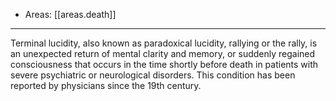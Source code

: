 
- Areas: [[areas.death]]

***

Terminal lucidity, also known as paradoxical lucidity, rallying or the rally, is an unexpected return of mental clarity and memory, or suddenly regained consciousness that occurs in the time shortly before death in patients with severe psychiatric or neurological disorders. This condition has been reported by physicians since the 19th century.
